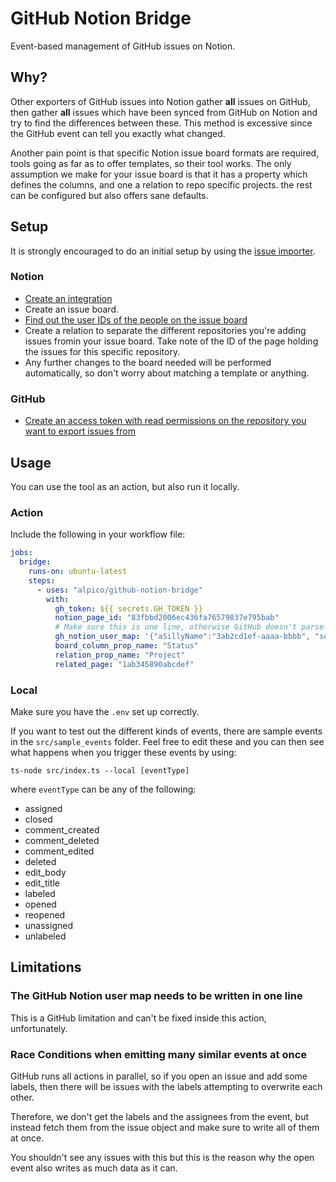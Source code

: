 # GitHub Notion Bridge

Event-based management of GitHub issues on Notion.

## Why?

Other exporters of GitHub issues into Notion gather __all__ issues on GitHub,
then gather __all__ issues which have been synced from GitHub on Notion and try
to find the differences between these.
This method is excessive since the GitHub event can tell you
exactly what changed.

Another pain point is that specific Notion issue board formats are required,
tools going as far as to offer templates, so their tool works.
The only assumption we make for your issue board is
that it has a property which defines the columns,
and one a relation to repo specific projects.
the rest can be configured but also offers sane defaults.

## Setup

It is strongly encouraged to do an initial setup by using the
[issue importer](https://github.com/alpico/github-notion-importer).

### Notion

- [Create an integration](https://www.notion.so/my-integration)
- Create an issue board.
- [Find out the user IDs of the people on the issue board](https://developers.notion.com/reference/get-users)
- Create a relation to separate the different repositories
you're adding issues fromin your issue board.
Take note of the ID of the page holding the issues for this specific repository.
- Any further changes to the board needed will be performed automatically,
so don't worry about matching a template or anything.

### GitHub

- [Create an access token with read permissions on the repository you want to export issues from](https://docs.github.com/en/authentication/keeping-your-account-and-data-secure/managing-your-personal-access-tokens)

## Usage

You can use the tool as an action, but also run it locally.

### Action

Include the following in your workflow file:

```yaml
jobs:
  bridge:
    runs-on: ubuntu-latest
    steps:
      - uses: "alpico/github-notion-bridge"
        with:
          gh_token: ${{ secrets.GH_TOKEN }}
          notion_page_id: "83fbbd2006ec436fa76579837e795bab"
          # Make sure this is one line, otherwise GitHub doesn't parse it correctly
          gh_notion_user_map: '{"aSillyName":"3ab2cd1ef-aaaa-bbbb", "someoneElse": "aaaabbbb-cccc-0000"}'
          board_column_prop_name: "Status"
          relation_prop_name: "Project"
          related_page: "1ab345890abcdef"
```

### Local

Make sure you have the `.env` set up correctly.

If you want to test out the different kinds of events,
there are sample events in the `src/sample_events` folder.
Feel free to edit these and you can then see what happens
when you trigger these events by using:

```text
ts-node src/index.ts --local [eventType]
```

where `eventType` can be any of the following:

- assigned
- closed
- comment_created
- comment_deleted
- comment_edited
- deleted
- edit_body
- edit_title
- labeled
- opened
- reopened
- unassigned
- unlabeled

## Limitations

### The GitHub Notion user map needs to be written in one line

This is a GitHub limitation and can't be fixed inside this action,
unfortunately.

### Race Conditions when emitting many similar events at once

GitHub runs all actions in parallel,
so if you open an issue and add some labels,
then there will be issues with the labels attempting to overwrite each other.

Therefore, we don't get the labels and the assignees from the event,
but instead fetch them from the issue object and make sure
to write all of them at once.

You shouldn't see any issues with this
but this is the reason why the open event also writes as much data as it can.

